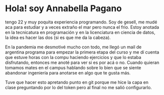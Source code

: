 # Hola! soy Annabella Pagano
tengo 22 y muy poquita experiencia programando. Soy de gesell, me mudé aca para estudiar y a veces extraño el mar pero nunca el frio.
Estoy anotada en la tecnicatura en programación y en la licenciatura en ciencia de datos, la idea es hacer las dos (si es que me da la cabeza).

En la pandemia me desmotivé mucho con todo, me llegó un mail de argentina programa para empezar la primera etapa del curso y me dí cuenta que estuve horas con la compu haciendo ejercicios y que lo estaba disfrutando, entonces me anoté para ver si es por acá o no.
Cuando quieran tomamos mates en el campus hablando sobre lo bien que se siente abandonar ingeniería para anotarse en algo que te gusta más.

Tuve que hacer esto apretando punto en git porque me hice la capa en clase preguntando por lo del token pero al final no me salió configurarlo.

